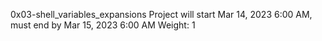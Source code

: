 0x03-shell_variables_expansions
Project will start Mar 14, 2023 6:00 AM, must end by Mar 15, 2023 6:00 AM
Weight: 1
